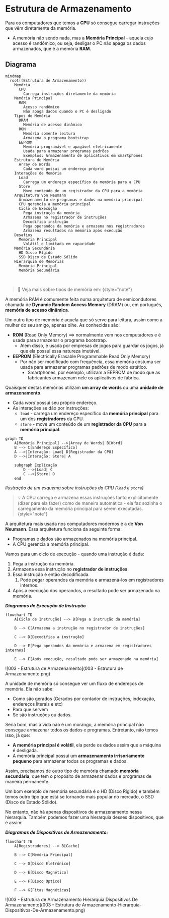 # Estrutura de Armazenamento

Para os computadores que temos a **CPU** só consegue carregar instruções que vêm diretamente da memória.
- A memória não sendo nada, mas a **Memória Principal** - aquela cujo acesso é randômico, ou seja, desligar o PC não apaga os dados armazenados, que é a memória **RAM**.


## Diagrama

```mermaid
mindmap
  root((Estrutura de Armazenamento))
    Memória
      CPU
        Carrega instruções diretamente da memória
    Memória Principal
      RAM
        Acesso randômico
        Não apaga dados quando o PC é desligado
    Tipos de Memória
      DRAM
        Memória de acesso dinâmico
      ROM
        Memória somente leitura
        Armazena o programa bootstrap
      EEPROM
        Memória programável e apagável eletricamente
        Usada para armazenar programas padrões
        Exemplos: Armazenamento de aplicativos em smartphones
    Estrutura de Memória
      Array de Words
        Cada word possui um endereço próprio
    Interações de Memória
      Load
        Carrega um endereço específico da memória para a CPU
      Store
        Move conteúdo de um registrador da CPU para a memória
    Arquitetura Von Neumann
      Armazenamento de programas e dados na memória principal
      CPU gerencia a memória principal
      Ciclo de Execução
        Pega instrução da memória
        Armazena no registrador de instruções
        Decodifica instrução
        Pega operandos da memória e armazena nos registradores
        Armazena resultados na memória após execução
    Desafios
      Memória Principal
        Volátil e limitada em capacidade
    Memória Secundária
      HD Disco Rígido
      SSD Disco de Estado Sólido
    Hierarquia de Memórias
      Memória Principal
      Memória Secundária
```

<br>

> 🔗 Veja mais sobre tipos de memória em:
{style="note"}

A memória RAM é comumente feita numa arquitetura de semicondutores chamada de **Dynamic Random Access Memory** (DRAM) ou, em português, **memória de acesso dinâmica**.

Um outro tipo de memória é aquela que só serve para leitura, assim como a mulher do seu amigo, apenas olhe. As conhecidas são:
- **ROM** (Read Only Memory) ==> normalmente vem nos computadores e é usada para armazenar o programa bootstrap.
	- Além disso, é usada por empresas de jogos para guardar os jogos, já que ela possui essa natureza imutável.
- **EEPROM** (Electrically Erasable Programmable Read Only Memory)
	- Por não ser modificado com frequência, essa memória costuma ser usada para armazenar programas padrões de modo estático.
		- Smartphones, por exemplo, utilizam a EEPROM de modo que as fabricantes armazenam nele os aplicativos de fábrica.

Quaisquer destas memórias utilizam **um array de words** ou uma **unidade de armazenamento**.
- Cada *word* possui seu próprio endereço.
- As interações se dão por instruções:
	- `load`  - carrega um endereço específico da **memória principal** para um dos **registradores** da CPU.
	- `store` - move um conteúdo de um **registrador da CPU** para a **memória principal**.

```mermaid
graph TD
    A[Memória Principal] -->|Array de Words| B[Word]
    B --> C[Endereço Específico]
    A -->|Interação: Load| D[Registrador da CPU]
    D -->|Interação: Store| A

    subgraph Explicação
        D -->|Load| C
        C -->|Store| D
    end
```
*Ilustração de um esquema sobre instruções da CPU (`load` e  `store`)*

> 💡 A CPU carrega e armazena essas instruções tanto explicitamente (dizer para ela fazer) como de maneira automática - ela faz sozinha o carregamento da memória principal para serem executadas.
> {style="note"}

A arquitetura mais usada nos computadores modernos é a de **Von Neumann**. Essa arquitetura funciona da seguinte forma:
- Programas e dados são armazenados na memória principal.
- A CPU gerencia a memória principal.

Vamos para um ciclo de execução - quando uma instrução é dada:
1. Pega a instrução da memória.
2. Armazena essa instrução no **registrador de instruções**.
3. Essa instrução é então decodificada.
	1. Pode pegar operandos da memória e armazená-los em registradores internos.
4. Após a execução dos operandos, o resultado pode ser armazenado na memória.

***Diagramas de Execução de Instrução***
```mermaid
flowchart TD	
	A[Ciclo de Instrução] --> B[Pega a instrução da memória]
	
	B --> C[Armazena a instrução no registrador de instruções]
	
	C --> D[Decodifica a instrução]
	
	D --> E[Pega operandos da memória e armazena em registradores internos]
	
	E --> F[Após execução, resultado pode ser armazenado na memória]
```


![003 - Estrutura de Armazenamento](003 - Estrutura de Armazenamento.png)


<note>

A unidade de memória só consegue ver um fluxo de endereços de memória. Ela não sabe:
- Como são gerados (Gerados por contador de instruções, indexação, endereços literais e etc)
- Para que servem
- Se são instruções ou dados. 

</note>

Seria bom, mas a vida não é um morango, a memória principal não consegue armazenar todos os dados e programas. Entretanto, não temos isso, já que:
- **A memória principal é volátil**, ela perde os dados assim que a máquina é desligada.
- A memória principal possui um **armazenamento irrisoriamente pequeno** para armazenar todos os programas e dados.

Assim, precisamos de outro tipo de memória chamado **memória secundária**, que tem o propósito de armazenar dados e programas de maneira permanente.

Um bom exemplo de memória secundária é o HD (Disco Rígido) e também temos outro tipo que está se tornando mais popular no mercado, o SSD (Disco de Estado Sólido).

No entanto, não há apenas dispositivos de armazenamento nessa hierarquia. Também podemos fazer uma hierarquia desses dispositivos, que é assim:

***Diagramas de Dispositivos de Armazenamento:***
```mermaid
flowchart TB
	A[Registradores] --> B[Cache]
	
	B --> C[Memória Principal]
	
	C --> D[Disco Eletrônico]
	
	D --> E[Disco Magnético]
	
	E --> F[Disco Óptico]
	
	F --> G[Fitas Magnéticas]
```

![003 - Estrutura de Armazenamento Hierarquia Dispositivos De Armazenamento](003 - Estrutura de Armazenamento-Hierarquia-Dispositivos-De-Armazenamento.png)
